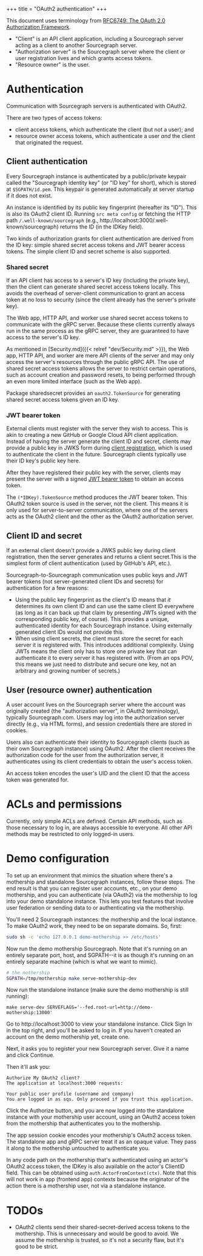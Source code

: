 +++
title = "OAuth2 authentication"
+++

This document uses terminology from
[RFC6749: The OAuth 2.0 Authorization Framework](http://tools.ietf.org/html/rfc6749).

* "Client" is an API client application, including a Sourcegraph
  server acting as a client to another Sourcegraph server.
* "Authorization server" is the Sourcegraph server where the client or
  user registration lives and which grants access tokens.
* "Resource owner" is the user.


# Authentication

Communication with Sourcegraph servers is authenticated with OAuth2.

There are two types of access tokens:

* client access tokens, which authenticate the client (but not a
  user); and
* resource owner access tokens, which authenticate a user *and* the
  client that originated the request.

## Client authentication

Every Sourcegraph instance is authenticated by a public/private
keypair called the "Sourcegraph identity key" (or "ID key" for short),
which is stored at `$SGPATH/id.pem`. This keypair is generated
automatically at server startup if it does not exist.

An instance is identified by its public key fingerprint (hereafter its
"ID"). This is also its OAuth2 client ID. Running `src meta config` or
fetching the HTTP path `/.well-known/sourcegraph` (e.g.,
http://localhost:3000/.well-known/sourcegraph) returns the ID (in the
IDKey field).

Two kinds of authorization grants for client authentication are
derived from the ID key: simple shared secret access tokens and JWT
bearer access tokens. The simple client ID and secret scheme is also
supported.

### Shared secret

If an API client has access to a server's ID key (including the
private key), then the client can generate shared secret access tokens
locally. This avoids the overhead of server-client communication to
grant an access token at no loss to security (since the client already
has the server's private key).

The Web app, HTTP API, and worker use shared secret access tokens to
communicate with the gRPC server. Because these clients currently
always run in the same process as the gRPC server, they are guaranteed
to have access to the server's ID key.

As mentioned in [Security.md]({{< relref "dev/Security.md" >}}), the Web app, HTTP API,
and worker are mere API clients of the server and may only access the
server's resources through the public gRPC API. The use of shared
secret access tokens allows the server to restrict certain operations,
such as account creation and password resets, to being performed
through an even more limited interface (such as the Web app).

Package sharedsecret provides an `oauth2.TokenSource` for generating
shared secret access tokens given an ID key.


### JWT bearer token

External clients must register with the server they wish to
access. This is akin to creating a new GitHub or Google Cloud API
client application. Instead of having the server generate the client
ID and secret, clients may provide a public key in JWKS form during
[client registration](http://openid.net/specs/openid-connect-registration-1_0.html#ClientMetadata),
which is used to authenticate the client in the future. Sourcegraph
clients typically use their ID key's public key here.

After they have registered their public key with the server, clients
may present the server with a signed
[JWT bearer token](https://tools.ietf.org/html/draft-ietf-oauth-jwt-bearer-12)
to obtain an access token.

The `(*IDKey).TokenSource` method produces the JWT bearer token. This
OAuth2 token source is used in the server, not the client. This means
it is only used for server-to-server communication, where one of the
servers acts as the OAuth2 client and the other as the OAuth2
authorization server.

## Client ID and secret

If an external client doesn't provide a JWKS public key during client
registration, then the server generates and returns a client
secret.This is the simplest form of client authentication (used by
GitHub's API, etc.).

Sourcegraph-to-Sourcegraph communication uses public keys and JWT
bearer tokens (not server-generated client IDs and secrets) for
authentication for a few reasons:

* Using the public key fingerprint as the client's ID means that *it*
  determines its own client ID and can use the same client ID
  everywhere (as long as it can back up that claim by presenting JWTs
  signed with the corresponding public key, of course). This provides
  a unique, authenticated identity for each Sourcegraph
  instance. Using externally generated client IDs would not provide
  this.
* When using client secrets, the client must store the secret for each
  server it is registered with. This introduces additional
  complexity. Using JWTs means the client only has to store one
  private key that can authenticate it to every server it has
  registered with. (From an ops POV, this means we just need to
  distribute and secure one key, not an arbitrary and growing number
  of secrets.)


## User (resource owner) authentication

A user account lives on the Sourcegraph server where the account was
originally created (the "authorization server", in OAuth2
terminology), typically Sourcegraph.com. Users may log into the
authorization server directly (e.g., via HTML forms), and session
credentials there are stored in cookies.

Users also can authenticate their identity to Sourcegraph clients
(such as their own Sourcegraph instance) using OAuth2. After the
client receives the authorization code for the user from the
authorization server, it authenticates using its client credentials to
obtain the user's access token.

An access token encodes the user's UID and the client ID that the
access token was generated for.


# ACLs and permissions

Currently, only simple ACLs are defined. Certain API methods, such as
those necessary to log in, are always accessible to everyone. All
other API methods may be restricted to only logged-in users.


# Demo configuration

To set up an environment that mimics the situation where there's a
mothership and standalone Sourcegraph instances, follow these
steps. The end result is that you can register user accounts, etc., on
your demo mothership, and you can authenticate (via OAuth2) via the
mothership to log into your demo standalone instance. This lets you
test features that involve user federation or sending data to or
authenticating via the mothership.

You'll need 2 Sourcegraph instances: the mothership and the local
instance. To make OAuth2 work, they need to be on separate domains. So, first:

```bash
sudo sh -c 'echo 127.0.0.1 demo-mothership >> /etc/hosts'
```

Now run the demo mothership Sourcegraph. Note that it's running on an
entirely separate port, host, and SGPATH--it is as though it's running
on an entirely separate machine (which is what we want to mimic).

```bash
# the mothership
SGPATH=/tmp/mothership make serve-mothership-dev
```

Now run the standalone instance (make sure the demo mothership is
still running):

```
make serve-dev SERVEFLAGS='--fed.root-url=http://demo-mothership:13000'
```

Go to http://localhost:3000 to view your standalone instance. Click
Sign In in the top right, and you'll be asked to log in. If you
haven't created an account on the demo mothership yet, create
one.

Next, it asks you to register your new Sourcegraph server. Give it a
name and click Continue.

Then it'll ask you:

```
Authorize My OAuth2 client?
The application at localhost:3000 requests:

Your public user profile (username and company)
You are logged in as sqs. Only proceed if you trust this application.
```

Click the Authorize button, and you are now logged into the standalone
instance with your mothership user account, using an OAuth2 access
token from the mothership that authenticates you to the mothership.

The app session cookie encodes your mothership's OAuth2 access
token. The standalone app and gRPC server treat it as an opaque
value. They pass it along to the mothership untouched to authenticate
you.

In any code path on the mothership that's authenticated using an
actor's OAuth2 access token, the IDKey is also available on the
actor's ClientID field. This can be obtained using
`auth.ActorFromContext(ctx)`. Note that this will not work in app
(frontend app) contexts because the originator of the action there is
a mothership user, not via a standalone instance.


# TODOs

* OAuth2 clients send their shared-secret-derived access tokens to the
  mothership. This is unnecessary and would be good to avoid. We
  assume the mothership is trusted, so it's not a security flaw, but
  it's good to be strict.
